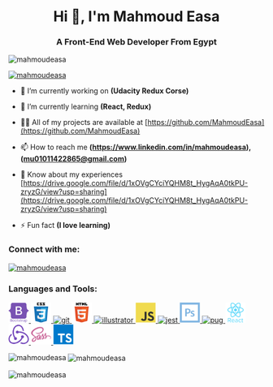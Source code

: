 <h1 align="center">Hi 👋, I'm Mahmoud Easa</h1>
<h3 align="center">A Front-End Web Developer From Egypt</h3>

<p align="left"> <img src="https://komarev.com/ghpvc/?username=mahmoudeasa&label=Profile%20views&color=0e75b6&style=flat" alt="mahmoudeasa" /> </p>

<p align="left"> <a href="https://github.com/ryo-ma/github-profile-trophy"><img src="https://github-profile-trophy.vercel.app/?username=mahmoudeasa" alt="mahmoudeasa" /></a> </p>

- 🔭 I’m currently working on **(Udacity Redux Corse)**

- 🌱 I’m currently learning **(React, Redux)**

- 👨‍💻 All of my projects are available at [https://github.com/MahmoudEasa](https://github.com/MahmoudEasa)

- 📫 How to reach me **(https://www.linkedin.com/in/mahmoudeasa), (mu01011422865@gmail.com)**

- 📄 Know about my experiences [https://drive.google.com/file/d/1xOVgCYciYQHM8t_HygAqA0tkPU-zryzG/view?usp=sharing](https://drive.google.com/file/d/1xOVgCYciYQHM8t_HygAqA0tkPU-zryzG/view?usp=sharing)

- ⚡ Fun fact **(I love learning)**

<h3 align="left">Connect with me:</h3>
<p align="left">
<a href="https://linkedin.com/in/mahmoudeasa" target="blank"><img align="center" src="https://raw.githubusercontent.com/rahuldkjain/github-profile-readme-generator/master/src/images/icons/Social/linked-in-alt.svg" alt="mahmoudeasa" height="30" width="40" /></a>
</p>

<h3 align="left">Languages and Tools:</h3>
<p align="left"> <a href="https://getbootstrap.com" target="_blank" rel="noreferrer"> <img src="https://raw.githubusercontent.com/devicons/devicon/master/icons/bootstrap/bootstrap-plain-wordmark.svg" alt="bootstrap" width="40" height="40"/> </a> <a href="https://www.w3schools.com/css/" target="_blank" rel="noreferrer"> <img src="https://raw.githubusercontent.com/devicons/devicon/master/icons/css3/css3-original-wordmark.svg" alt="css3" width="40" height="40"/> </a> <a href="https://git-scm.com/" target="_blank" rel="noreferrer"> <img src="https://www.vectorlogo.zone/logos/git-scm/git-scm-icon.svg" alt="git" width="40" height="40"/> </a> <a href="https://www.w3.org/html/" target="_blank" rel="noreferrer"> <img src="https://raw.githubusercontent.com/devicons/devicon/master/icons/html5/html5-original-wordmark.svg" alt="html5" width="40" height="40"/> </a> <a href="https://www.adobe.com/in/products/illustrator.html" target="_blank" rel="noreferrer"> <img src="https://www.vectorlogo.zone/logos/adobe_illustrator/adobe_illustrator-icon.svg" alt="illustrator" width="40" height="40"/> </a> <a href="https://developer.mozilla.org/en-US/docs/Web/JavaScript" target="_blank" rel="noreferrer"> <img src="https://raw.githubusercontent.com/devicons/devicon/master/icons/javascript/javascript-original.svg" alt="javascript" width="40" height="40"/> </a> <a href="https://jestjs.io" target="_blank" rel="noreferrer"> <img src="https://www.vectorlogo.zone/logos/jestjsio/jestjsio-icon.svg" alt="jest" width="40" height="40"/> </a> <a href="https://www.photoshop.com/en" target="_blank" rel="noreferrer"> <img src="https://raw.githubusercontent.com/devicons/devicon/master/icons/photoshop/photoshop-line.svg" alt="photoshop" width="40" height="40"/> </a> <a href="https://pugjs.org" target="_blank" rel="noreferrer"> <img src="https://cdn.worldvectorlogo.com/logos/pug.svg" alt="pug" width="40" height="40"/> </a> <a href="https://reactjs.org/" target="_blank" rel="noreferrer"> <img src="https://raw.githubusercontent.com/devicons/devicon/master/icons/react/react-original-wordmark.svg" alt="react" width="40" height="40"/> </a> <a href="https://redux.js.org" target="_blank" rel="noreferrer"> <img src="https://raw.githubusercontent.com/devicons/devicon/master/icons/redux/redux-original.svg" alt="redux" width="40" height="40"/> </a> <a href="https://sass-lang.com" target="_blank" rel="noreferrer"> <img src="https://raw.githubusercontent.com/devicons/devicon/master/icons/sass/sass-original.svg" alt="sass" width="40" height="40"/> </a> <a href="https://www.typescriptlang.org/" target="_blank" rel="noreferrer"> <img src="https://raw.githubusercontent.com/devicons/devicon/master/icons/typescript/typescript-original.svg" alt="typescript" width="40" height="40"/> </a> </p>

<p><img align="left" src="https://github-readme-stats.vercel.app/api/top-langs?username=mahmoudeasa&show_icons=true&locale=en&layout=compact" alt="mahmoudeasa" /></p>

<p>&nbsp;<img align="center" src="https://github-readme-stats.vercel.app/api?username=mahmoudeasa&show_icons=true&locale=en" alt="mahmoudeasa" /></p>

<p><img align="center" src="https://github-readme-streak-stats.herokuapp.com/?user=mahmoudeasa&" alt="mahmoudeasa" /></p>
